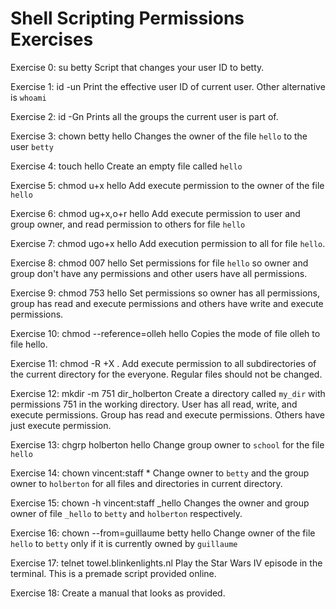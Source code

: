 # Shell Scripting Permissions Exercises

Exercise 0:
	 su betty
	 Script that changes your user ID to betty. 

Exercise 1:
	 id -un
	 Print the effective user ID of current user. Other alternative is `whoami`

Exercise 2:
	 id -Gn
	 Prints all the groups the current user is part of.

Exercise 3:
	 chown betty hello
	 Changes the owner of the file `hello` to the user `betty`

Exercise 4:
	 touch hello
	 Create an empty file called `hello`

Exercise 5:
	 chmod u+x hello
	 Add execute permission to the owner of the file `hello`

Exercise 6:
	 chmod ug+x,o+r hello
	 Add execute permission to user and group owner, and read permission to others for file `hello`

Exercise 7:
	 chmod ugo+x hello
	 Add execution permission to all for file `hello`.

Exercise 8:
	 chmod 007 hello
	 Set permissions for file `hello` so owner and group don't have any permissions and other users have all permissions.

Exercise 9:
	 chmod 753 hello
	 Set permissions so owner has all permissions, group has read and execute permissions and others have write and execute permissions.

Exercise 10:
	 chmod --reference=olleh hello
	 Copies the mode of file olleh to file hello.

Exercise 11:
	 chmod -R +X .
	 Add execute permission to all subdirectories of the current directory for the everyone. Regular files should not be changed.

Exercise 12:
	 mkdir -m 751 dir_holberton
	 Create a directory called `my_dir` with permissions 751 in the working directory. User has all read, write, and execute permissions. Group has read and execute permissions. Others have just execute permission.

Exercise 13:
	 chgrp holberton hello
	 Change group owner to `school` for the file `hello`

Exercise 14:
	 chown vincent:staff *
	 Change owner to `betty` and the group owner to `holberton` for all files and directories in current directory.

Exercise 15:
	 chown -h vincent:staff _hello
	 Changes the owner and group owner of file `_hello` to `betty` and `holberton` respectively.

Exercise 16:
	 chown --from=guillaume betty hello
	 Change owner of the file `hello` to `betty` only if it is currently owned by `guillaume`

Exercise 17:
	 telnet towel.blinkenlights.nl
	 Play the Star Wars IV episode in the terminal. This is a premade script provided online.

Exercise 18:
	 Create a manual that looks as provided.
